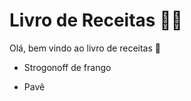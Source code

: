 # Livro de Receitas :woman_cook:

Olá, bem vindo ao livro de receitas :wave:

- Strogonoff de frango

- Pavê